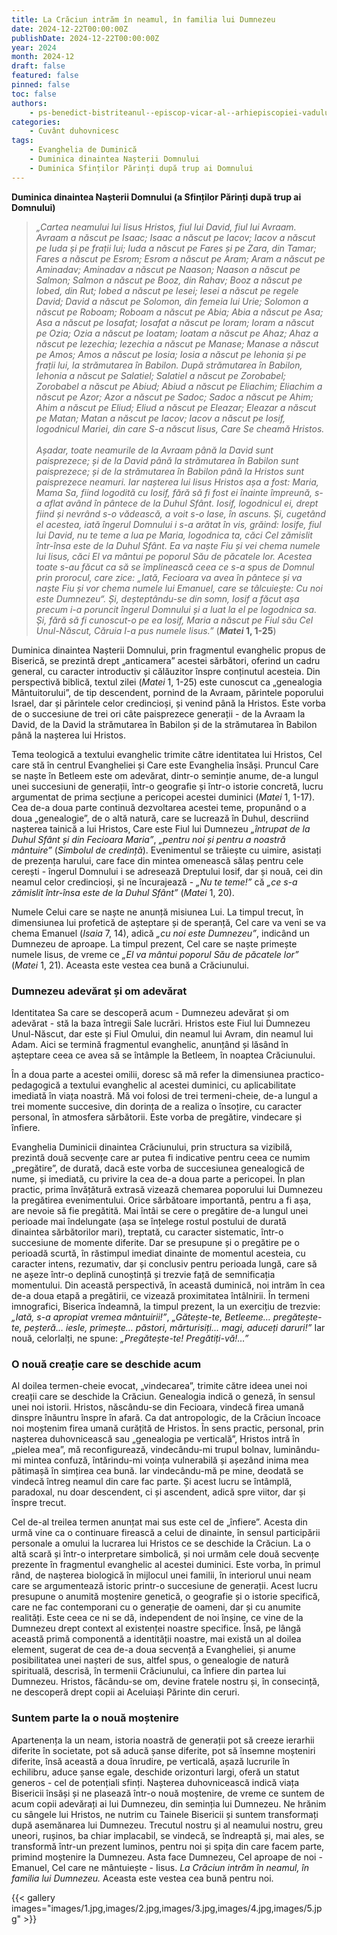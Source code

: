 ```yaml
---
title: La Crăciun intrăm în neamul, în familia lui Dumnezeu
date: 2024-12-22T00:00:00Z
publishDate: 2024-12-22T00:00:00Z
year: 2024
month: 2024-12
draft: false
featured: false
pinned: false
toc: false
authors:
    - ps-benedict-bistriteanul--episcop-vicar-al--arhiepiscopiei-vadului--feleacului-si-clujului
categories:
    - Cuvânt duhovnicesc
tags:
    - Evanghelia de Duminică
    - Duminica dinaintea Nașterii Domnului
    - Duminica Sfinților Părinți după trup ai Domnului
---
```

**Duminica dinaintea Nașterii Domnului (a Sfinților Părinți după trup ai Domnului)**

> _„Cartea neamului lui Iisus Hristos, fiul lui David, fiul lui Avraam. Avraam a născut pe Isaac; Isaac a născut pe Iacov; Iacov a născut pe Iuda și pe frații lui; Iuda a născut pe Fares și pe Zara, din Tamar; Fares a născut pe Esrom; Esrom a născut pe Aram; Aram a născut pe Aminadav; Aminadav a născut pe Naason; Naason a născut pe Salmon; Salmon a născut pe Booz, din Rahav; Booz a născut pe Iobed, din Rut; Iobed a născut pe Iesei; Iesei a născut pe regele David; David a născut pe Solomon, din femeia lui Urie; Solomon a născut pe Roboam; Roboam a născut pe Abia; Abia a născut pe Asa; Asa a născut pe Iosafat; Iosafat a născut pe Ioram; Ioram a născut pe Ozia; Ozia a născut pe Ioatam; Ioatam a născut pe Ahaz; Ahaz a născut pe Iezechia; Iezechia a născut pe Manase; Manase a născut pe Amos; Amos a născut pe Iosia; Iosia a născut pe Iehonia și pe frații lui, la strămutarea în Babilon. După strămutarea în Babilon, Iehonia a născut pe Salatiel; Salatiel a născut pe Zorobabel; Zorobabel a născut pe Abiud; Abiud a născut pe Eliachim; Eliachim a născut pe Azor; Azor a născut pe Sadoc; Sadoc a născut pe Ahim; Ahim a născut pe Eliud; Eliud a născut pe Eleazar; Eleazar a născut pe Matan; Matan a născut pe Iacov; Iacov a născut pe Iosif, logodnicul Mariei, din care S-a născut Iisus, Care Se cheamă Hristos.<br><br>_
> _Așadar, toate neamurile de la Avraam până la David sunt paisprezece; și de la David până la strămutarea în Babilon sunt paisprezece; și de la strămutarea în Babilon până la Hristos sunt paisprezece neamuri. Iar nașterea lui Iisus Hristos așa a fost: Maria, Mama Sa, fiind logodită cu Iosif, fără să fi fost ei înainte împreună, s-a aflat având în pântece de la Duhul Sfânt. Iosif, logodnicul ei, drept fiind și nevrând s-o vădească, a voit s-o lase, în ascuns. Și, cugetând el acestea, iată îngerul Domnului i s-a arătat în vis, grăind: Iosife, fiul lui David, nu te teme a lua pe Maria, logodnica ta, căci Cel zămislit într-însa este de la Duhul Sfânt. Ea va naște Fiu și vei chema numele lui Iisus, căci El va mântui pe poporul Său de păcatele lor. Acestea toate s-au făcut ca să se împlinească ceea ce s-a spus de Domnul prin prorocul, care zice: „Iată, Fecioara va avea în pântece și va naște Fiu și vor chema numele lui Emanuel, care se tâlcuiește: Cu noi este Dumnezeu“. Și, deșteptându-se din somn, Iosif a făcut așa precum i-a poruncit îngerul Domnului și a luat la el pe logodnica sa. Și, fără să fi cunoscut-o pe ea Iosif, Maria a născut pe Fiul său Cel Unul-Născut, Căruia I-a pus numele Iisus.”_ (**_Matei_ 1, 1-25**)

Duminica dinaintea Nașterii Domnului, prin fragmentul evanghelic propus de Biserică, se prezintă drept „anticamera” acestei sărbători, oferind un cadru general, cu caracter introductiv și călăuzitor înspre conținutul acesteia. Din perspectivă biblică, textul zilei (_Matei_ 1, 1-25) este cunoscut ca „genealogia Mântuitorului”, de tip descendent, pornind de la Avraam, părintele poporului Israel, dar și părintele celor credincioși, și venind până la Hristos. Este vorba de o succesiune de trei ori câte paisprezece generații - de la Avraam la David, de la David la strămutarea în Babilon și de la strămutarea în Babilon până la nașterea lui Hristos.

Tema teologică a textului evanghelic trimite către identitatea lui Hristos, Cel care stă în centrul Evangheliei și Care este Evanghelia însăși. Pruncul Care se naște în Betleem este om adevărat, dintr-o seminție anume, de-a lungul unei succesiuni de generații, într-o geografie și într-o istorie concretă, lucru argumentat de prima secțiune a pericopei acestei duminici (_Matei_ 1, 1-17). Cea de-a doua parte continuă dezvoltarea acestei teme, propunând o a doua „genealogie”, de o altă natură, care se lucrează în Duhul, descriind nașterea tainică a lui Hristos, Care este Fiul lui Dumnezeu _„întrupat de la Duhul Sfânt și din Fecioara Maria”_, _„pentru noi și pentru a noastră mântuire”_ (_Simbolul de credință_). Evenimentul se trăiește cu uimire, asistați de prezența harului, care face din mintea omenească sălaș pentru cele cerești - îngerul Domnului i se adresează Dreptului Iosif, dar și nouă, cei din neamul celor credincioși, și ne încurajează - _„Nu te teme!”_ că _„ce s-a zămislit într-însa este de la Duhul Sfânt”_ (_Matei_ 1, 20).

Numele Celui care se naște ne anunță misiunea Lui. La timpul trecut, în dimensiunea lui profetică de așteptare și de speranță, Cel care va veni se va chema Emanuel (_Isaia_ 7, 14), adică _„cu noi este Dumnezeu”_, indicând un Dumnezeu de aproape. La timpul prezent, Cel care se naște primește numele Iisus, de vreme ce _„El va mântui poporul Său de păcatele lor”_ (_Matei_ 1, 21). Aceasta este vestea cea bună a Crăciunului.

### Dumnezeu adevărat și om adevărat

Identitatea Sa care se descoperă acum - Dumnezeu adevărat și om adevărat - stă la baza întregii Sale lucrări. Hristos este Fiul lui Dumnezeu Unul-Născut, dar este și Fiul Omului, din neamul lui Avram, din neamul lui Adam. Aici se termină fragmentul evanghelic, anunțând și lăsând în așteptare ceea ce avea să se întâmple la Betleem, în noaptea Crăciunului.

În a doua parte a acestei omilii, doresc să mă refer la dimensiunea practico-pedagogică a textului evanghelic al acestei duminici, cu aplicabilitate imediată în viața noastră. Mă voi folosi de trei termeni-cheie, de-a lungul a trei momente succesive, din dorința de a realiza o însoțire, cu caracter personal, în atmosfera sărbătorii. Este vorba de pregătire, vindecare și înfiere.

Evanghelia Duminicii dinaintea Crăciunului, prin structura sa vizibilă, prezintă două secvențe care ar putea fi indicative pentru ceea ce numim „pregătire”, de durată, dacă este vorba de succesiunea genealogică de nume, și imediată, cu privire la cea de-a doua parte a pericopei. În plan practic, prima învățătură extrasă vizează chemarea poporului lui Dumnezeu la pregătirea evenimentului. Orice sărbătoare importantă, pentru a fi așa, are nevoie să fie pregătită. Mai întâi se cere o pregătire de-a lungul unei perioade mai îndelungate (așa se înțelege rostul postului de durată dinaintea sărbătorilor mari), treptată, cu caracter sistematic, într-o succesiune de momente diferite. Dar se presupune și o pregătire pe o perioadă scurtă, în răstimpul imediat dinainte de momentul acesteia, cu caracter intens, rezumativ, dar și conclusiv pentru perioada lungă, care să ne așeze într-o deplină cunoștință și trezvie față de semnificația momentului. Din această perspectivă, în această duminică, noi intrăm în cea de-a doua etapă a pregătirii, ce vizează proximitatea întâlnirii. În termeni imnografici, Biserica îndeamnă, la timpul prezent, la un exercițiu de trezvie: _„Iată, s-a apropiat vremea mântuirii!”_, _„Gătește-te, Betleeme… pregătește-te, peșteră… iesle, primește… păstori, mărturisiți… magi, aduceți daruri!”_ Iar nouă, celorlalți, ne spune: _„Pregătește-te! Pregătiți-vă!…”_

### O nouă creație care se deschide acum

Al doilea termen-cheie evocat, „vindecarea”, trimite către ideea unei noi creații care se deschide la Crăciun. Genealogia indică o geneză, în sensul unei noi istorii. Hristos, născându-se din Fecioara, vindecă firea umană dinspre înăuntru înspre în afară. Ca dat antropologic, de la Crăciun încoace noi moștenim firea umană curățită de Hristos. În sens practic, personal, prin nașterea duhovnicească sau „genealogia pe verticală”, Hristos intră în „pielea mea”, mă reconfigurează, vindecându-mi trupul bolnav, luminându-mi mintea confuză, întărindu-mi voința vulnerabilă și așezând inima mea pătimașă în simțirea cea bună. Iar vindecându-mă pe mine, deodată se vindecă întreg neamul din care fac parte. Și acest lucru se întâmplă, paradoxal, nu doar descendent, ci și ascendent, adică spre viitor, dar și înspre trecut.

Cel de-al treilea termen anunțat mai sus este cel de „înfiere”. Acesta din urmă vine ca o continuare firească a celui de dinainte, în sensul participării personale a omului la lucrarea lui Hristos ce se deschide la Crăciun. La o altă scară și într-o interpretare simbolică, și noi urmăm cele două secvențe prezente în fragmentul evanghelic al acestei duminici. Este vorba, în primul rând, de nașterea biologică în mijlocul unei familii, în interiorul unui neam care se argumentează istoric printr-o succesiune de generații. Acest lucru presupune o anumită moștenire genetică, o geografie și o istorie specifică, care ne fac contemporani cu o generație de oameni, dar și cu anumite realități. Este ceea ce ni se dă, independent de noi înșine, ce vine de la Dumnezeu drept context al existenței noastre specifice. Însă, pe lângă această primă componentă a identității noastre, mai există un al doilea element, sugerat de cea de-a doua secvență a Evangheliei, și anume posibilitatea unei nașteri de sus, altfel spus, o genealogie de natură spirituală, descrisă, în termenii Crăciunului, ca înfiere din partea lui Dumnezeu. Hristos, făcându-se om, devine fratele nostru și, în consecință, ne descoperă drept copii ai Aceluiași Părinte din ceruri.

### Suntem parte la o nouă moștenire

Apartenența la un neam, istoria noastră de generații pot să creeze ierarhii diferite în societate, pot să aducă șanse diferite, pot să însemne moșteniri diferite, însă această a doua înrudire, pe verticală, așază lucrurile în echilibru, aduce șanse egale, deschide orizonturi largi, oferă un statut generos - cel de potențiali sfinți. Nașterea duhovnicească indică viața Bisericii însăși și ne plasează într-o nouă moștenire, de vreme ce suntem de acum copii adevărați ai lui Dumnezeu, din seminția lui Dumnezeu. Ne hrănim cu sângele lui Hristos, ne nutrim cu Tainele Bisericii și suntem transformați după asemănarea lui Dumnezeu. Trecutul nostru și al neamului nostru, greu uneori, rușinos, ba chiar implacabil, se vindecă, se îndreaptă și, mai ales, se transformă într-un prezent luminos, pentru noi și spița din care facem parte, primind moștenire la Dumnezeu. Asta face Dumnezeu, Cel aproape de noi - Emanuel, Cel care ne mântuiește - Iisus. _La Crăciun intrăm în neamul, în familia lui Dumnezeu._ Aceasta este vestea cea bună pentru noi.

{{< gallery images="images/1.jpg,images/2.jpg,images/3.jpg,images/4.jpg,images/5.jpg" >}}